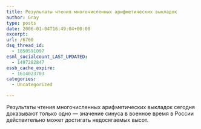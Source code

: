 ```yaml
---
title: Результаты чтения многочисленных арифметических выкладок
author: Gray
type: posts
date: 2006-01-04T16:49:04+00:00
excerpt:
url: /6760
dsq_thread_id:
  - 1850591097
esml_socialcount_LAST_UPDATED:
  - 1497282847
essb_cache_expire:
  - 1614023703
categories:
  - Uncategorized

---
```








Результаты чтения многочисленных арифметических выкладок сегодня доказывают только одно &#8212; значение синуса в военное время в России действительно может достигать недосягаемых высот.